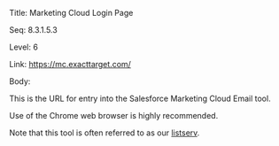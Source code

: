 Title:  Marketing Cloud Login Page

Seq:    8.3.1.5.3

Level:  6

Link:   https://mc.exacttarget.com/

Body:

This is the URL for entry into the Salesforce Marketing Cloud Email tool.

Use of the Chrome web browser is highly recommended. 

Note that this tool is often referred to as our [listserv](https://en.wikipedia.org/wiki/LISTSERV).
